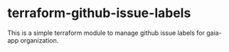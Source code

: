 # terraform-github-issue-labels

This is a simple terraform module to manage github issue labels for gaia-app organization.